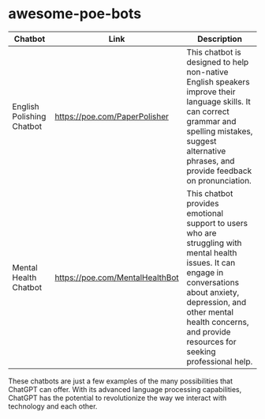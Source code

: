 # awesome-poe-bots

| Chatbot | Link | Description |
|---|---|---|
| English Polishing Chatbot | https://poe.com/PaperPolisher | This chatbot is designed to help non-native English speakers improve their language skills. It can correct grammar and spelling mistakes, suggest alternative phrases, and provide feedback on pronunciation. |
| Mental Health Chatbot | https://poe.com/MentalHealthBot | This chatbot provides emotional support to users who are struggling with mental health issues. It can engage in conversations about anxiety, depression, and other mental health concerns, and provide resources for seeking professional help. |

These chatbots are just a few examples of the many possibilities that ChatGPT can offer. With its advanced language processing capabilities, ChatGPT has the potential to revolutionize the way we interact with technology and each other.
